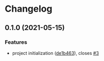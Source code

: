 # Changelog

## 0.1.0 (2021-05-15)


### Features

* project initialization ([de1b463](https://www.github.com/LeMinaw/incipyt/commit/de1b4631d5cd0430c11ee558daf354343cb05e2d)), closes [#3](https://www.github.com/LeMinaw/incipyt/issues/3)
